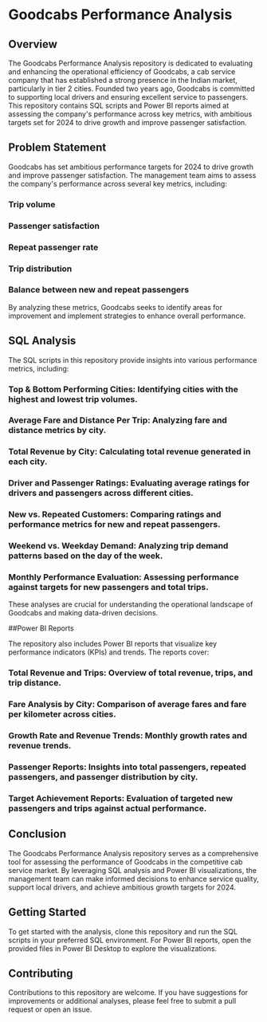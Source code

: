 # Goodcabs Performance Analysis

## Overview

The Goodcabs Performance Analysis repository is dedicated to evaluating and enhancing the operational efficiency of Goodcabs, a cab service company that has established a strong presence in the Indian market, particularly in tier 2 cities. Founded two years ago, Goodcabs is committed to supporting local drivers and ensuring excellent service to passengers. This repository contains SQL scripts and Power BI reports aimed at assessing the company's performance across key metrics, with ambitious targets set for 2024 to drive growth and improve passenger satisfaction.

## Problem Statement

Goodcabs has set ambitious performance targets for 2024 to drive growth and improve passenger satisfaction. The management team aims to assess the company's performance across several key metrics, including:

### Trip volume

### Passenger satisfaction

### Repeat passenger rate

### Trip distribution

### Balance between new and repeat passengers

By analyzing these metrics, Goodcabs seeks to identify areas for improvement and implement strategies to enhance overall performance.

## SQL Analysis

The SQL scripts in this repository provide insights into various performance metrics, including:

### Top & Bottom Performing Cities: Identifying cities with the highest and lowest trip volumes.

### Average Fare and Distance Per Trip: Analyzing fare and distance metrics by city.

### Total Revenue by City: Calculating total revenue generated in each city.

### Driver and Passenger Ratings: Evaluating average ratings for drivers and passengers across different cities.

### New vs. Repeated Customers: Comparing ratings and performance metrics for new and repeat passengers.

### Weekend vs. Weekday Demand: Analyzing trip demand patterns based on the day of the week.

### Monthly Performance Evaluation: Assessing performance against targets for new passengers and total trips.

These analyses are crucial for understanding the operational landscape of Goodcabs and making data-driven decisions.

##Power BI Reports

The repository also includes Power BI reports that visualize key performance indicators (KPIs) and trends. The reports cover:

### Total Revenue and Trips: Overview of total revenue, trips, and trip distance.

### Fare Analysis by City: Comparison of average fares and fare per kilometer across cities.

### Growth Rate and Revenue Trends: Monthly growth rates and revenue trends.

### Passenger Reports: Insights into total passengers, repeated passengers, and passenger distribution by city.

### Target Achievement Reports: Evaluation of targeted new passengers and trips against actual performance.


## Conclusion

The Goodcabs Performance Analysis repository serves as a comprehensive tool for assessing the performance of Goodcabs in the competitive cab service market. By leveraging SQL analysis and Power BI visualizations, the management team can make informed decisions to enhance service quality, support local drivers, and achieve ambitious growth targets for 2024.

## Getting Started

To get started with the analysis, clone this repository and run the SQL scripts in your preferred SQL environment. For Power BI reports, open the provided files in Power BI Desktop to explore the visualizations.

## Contributing
Contributions to this repository are welcome. If you have suggestions for improvements or additional analyses, please feel free to submit a pull request or open an issue.


